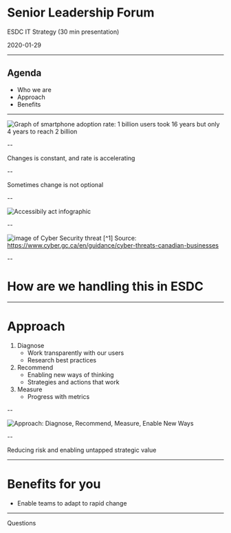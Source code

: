 <!--markdownlint-disable MD033-->
# Senior Leadership Forum

ESDC IT Strategy (30 min presentation)

2020-01-29

---

## Agenda

- Who we are
- Approach
- Benefits

---

![Graph of smartphone adoption rate: 1 billion users took 16 years but only 4 years to reach 2 billion]({{baseurl.site}}/assets/images/slf-presentation-smartphone-adoption-infographic-v2-1007.png)

--

Changes is constant, and rate is accelerating

--

Sometimes change is not optional

--

![Accessibily act infographic]({{baseurl.site}}/assets/images/slf-presentation-accessibility.jpg)

--

![image of Cyber Security threat]({{baseurl.site}}/assets/images/slf-presentation-cybersecurity.png)
[^1] Source: https://www.cyber.gc.ca/en/guidance/cyber-threats-canadian-businesses

--

# How are we handling this in ESDC

---

# Approach

1. Diagnose
   - Work transparently with our users
   - Research best practices
2. Recommend
   - Enabling new ways of thinking
   - Strategies and actions that work
3. Measure
   - Progress with metrics

--

![Approach: Diagnose, Recommend, Measure, Enable New Ways]({{baseurl.site}}/assets/images/slf-presentation-approach.jpg)

--

Reducing risk and enabling untapped strategic value

---

# Benefits for you

- Enable teams to adapt to rapid change

---

Questions
